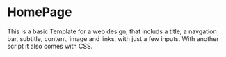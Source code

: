 # HomePage

This is a basic Template for a web design, that includs a title, a navgation bar, subtitle, content, image and links, with 
just a few inputs. With another script it also comes with CSS.
